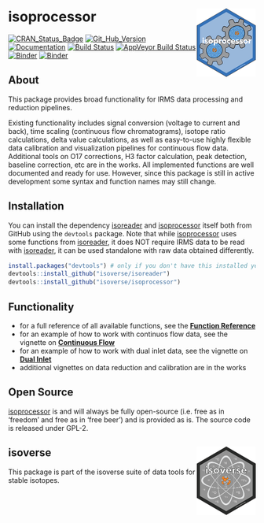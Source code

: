 
<!-- README.md is generated from README.Rmd. Please edit that file -->

# isoprocessor <a href='http://isoprocessor.isoverse.org'><img src='man/figures/isoprocessor_logo_thumb.png' align="right" height="138.5"/></a>

[![CRAN\_Status\_Badge](http://www.r-pkg.org/badges/version/isoprocessor)](https://cran.r-project.org/package=isoprocessor)
[![Git\_Hub\_Version](https://img.shields.io/badge/GitHub-0.3.0-orange.svg?style=flat-square)](/commits)
[![Documentation](https://img.shields.io/badge/docs-online-green.svg)](http://isoprocessor.isoverse.org/)
[![Build
Status](https://travis-ci.org/isoverse/isoprocessor.svg?branch=master)](https://travis-ci.org/isoverse/isoprocessor)
[![AppVeyor Build
Status](https://ci.appveyor.com/api/projects/status/github/isoverse/isoprocessor?branch=master&svg=true)](https://ci.appveyor.com/project/isoverse/isoprocessor)
[![Binder](https://img.shields.io/badge/launch-RStudio-blue.svg)](https://mybinder.org/v2/gh/isoverse/isoprocessor/binder?urlpath=rstudio)
[![Binder](https://img.shields.io/badge/launch-Jupyter-orange.svg)](https://mybinder.org/v2/gh/isoverse/isoprocessor/binder?urlpath=lab)

## About

This package provides broad functionality for IRMS data processing and
reduction pipelines.

Existing functionality includes signal conversion (voltage to current
and back), time scaling (continuous flow chromatograms), isotope ratio
calculations, delta value calculations, as well as easy-to-use highly
flexible data calibration and visualization pipelines for continuous
flow data. Additional tools on O17 corrections, H3 factor calculation,
peak detection, baseline correction, etc are in the works. All
implemented functions are well documented and ready for use. However,
since this package is still in active development some syntax and
function names may still change.

## Installation

You can install the dependency
[isoreader](http://isoreader.isoverse.org/) and
[isoprocessor](http://isoprocessor.isoverse.org/) itself both from
GitHub using the `devtools` package. Note that while
[isoprocessor](http://isoprocessor.isoverse.org/) uses some
functions from [isoreader](http://isoreader.isoverse.org/), it
does NOT require IRMS data to be read with
[isoreader](http://isoreader.isoverse.org/), it can be used
standalone with raw data obtained differently.

``` r
install.packages("devtools") # only if you don't have this installed yet
devtools::install_github("isoverse/isoreader")
devtools::install_github("isoverse/isoprocessor")
```

## Functionality

  - for a full reference of all available functions, see the **[Function
    Reference](http://isoprocessor.isoverse.org/reference/)**
  - for an example of how to work with continuos flow data, see the
    vignette on **[Continuous
    Flow](http://isoprocessor.isoverse.org/articles/continuous_flow.html)**
  - for an example of how to work with dual inlet data, see the vignette
    on **[Dual
    Inlet](http://isoprocessor.isoverse.org/articles/dual_inlet.html)**
  - additional vignettes on data reduction and calibration are in the
    works

## Open Source

[isoprocessor](http://isoprocessor.isoverse.org/) is and will
always be fully open-source (i.e. free as in ‘freedom’ and free as in
‘free beer’) and is provided as is. The source code is released under
GPL-2.

## isoverse <a href='http://www.isoverse.org'><img src='man/figures/isoverse_logo_thumb.png' align="right" height="138.5"/></a>

This package is part of the isoverse suite of data tools for stable
isotopes.
